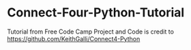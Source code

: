 # Connect-Four-Python-Tutorial
Tutorial from Free Code Camp
Project and Code is credit to https://github.com/KeithGalli/Connect4-Python
